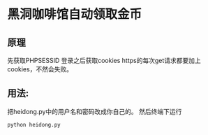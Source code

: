 黑洞咖啡馆自动领取金币
===

原理
---
先获取PHPSESSID
登录之后获取cookies
https的每次get请求都要加上cookies，不然会失败。

用法:
---
把heidong.py中的用户名和密码改成你自己的。
然后终端下运行
```
python heidong.py
```




